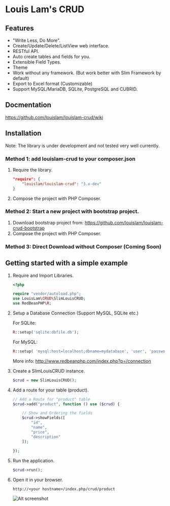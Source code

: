 # Louis Lam's CRUD

## Features
* "Write Less, Do More". 
* Create/Update/Delete/ListView web interface.
* RESTful API.
* Auto create tables and fields for you.
* Extensible Field Types.
* Theme
* Work without any framework. (But work better with Slim Framework by default)
* Export to Excel format (Customizable)
* Support MySQL/MariaDB, SQLite, PostgreSQL and CUBRID.


## Docmentation

https://github.com/louislam/louislam-crud/wiki

## Installation

Note: The library is under development and not tested very well currently. 

### Method 1: add louislam-crud to your composer.json

1. Require the library.
    ```json
    "require": {
        "louislam/louislam-crud": "3.x-dev"
    }
    ```
    
1. Compose the project with PHP Composer.

### Method 2: Start a new project with bootstrap project.

1. Download bootstrap project from: https://github.com/louislam/louislam-crud-bootstrap
1. Compose the project with PHP Composer.

### Method 3: Direct Download without Composer (Coming Soon)

## Getting started with a simple example
1. Require and Import Libraries.
    ```php
    <?php
    
    require "vendor/autoload.php";
    use LouisLam\CRUD\SlimLouisCRUD;
    use RedBeanPHP\R;
    ```

1. Setup a Database Connection (Support MySQL, SQLite etc.)

    For SQLite:

    ```php
    R::setup('sqlite:dbfile.db');
    ```
    
    For MySQL:

    ```php
    R::setup( 'mysql:host=localhost;dbname=mydatabase', 'user', 'password' );
    ```
    
    More info: http://www.redbeanphp.com/index.php?p=/connection


1. Create a SlimLouisCRUD instance.
    ```php
    $crud = new SlimLouisCRUD();
    ```
1. Add a route for your table (product).
    ```php
    // Add a Route for "product" table
    $crud->add("product", function () use ($crud) {
    
        // Show and Ordering the fields
        $crud->showFields([
            "id", 
            "name", 
            "price", 
            "description"
        ]);
        
    });
    ```
    
5. Run the application. 
    ```php
    $crud->run();
    ```
    
6. Open it in your browser.
   ```
   http://<your hostname>/index.php/crud/product
   ```
    ![Alt screenshot](http://i.imgur.com/c3rl7zr.png)
    

